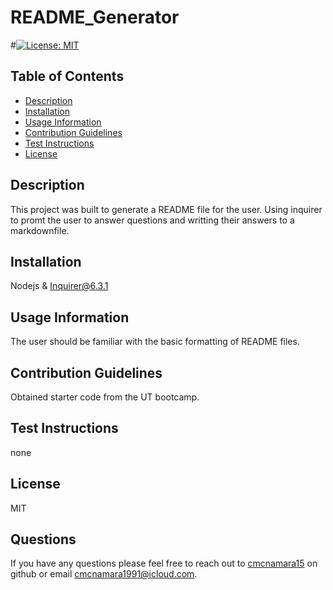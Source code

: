 
# README_Generator


#[![License: MIT](https://img.shields.io/badge/License-MIT-yellow.svg)](https://opensource.org/licenses/MIT)
    

## Table of Contents 
- [Description](#description)
- [Installation](#installation)
- [Usage Information](#usage-information)
- [Contribution Guidelines](#contribution-guidelines)
- [Test Instructions](#test-instructions)
- [License](#license)

## Description
This project was built to generate a README file for the user. Using inquirer to promt the user to answer questions and writting their answers to a markdownfile.

## Installation
Nodejs & Inquirer@6.3.1

## Usage Information
The user should be familiar with the basic formatting of README files.

## Contribution Guidelines 
Obtained starter code from the UT bootcamp.

## Test Instructions
none

## License
MIT

## Questions 
If you have any questions please feel free to reach out to [cmcnamara15](https://github.com/cmcnamara15) on github or email cmcnamara1991@icloud.com.

